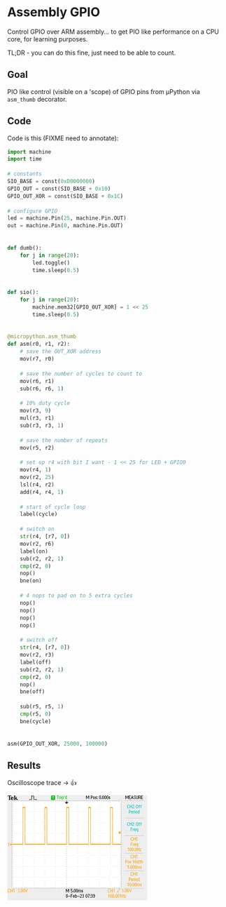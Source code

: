 # Assembly GPIO

Control GPIO over ARM assembly... to get PIO like performance on a CPU core, for learning purposes.

TL;DR - you can do this fine, just need to be able to count.

## Goal

PIO like control (visible on a 'scope) of GPIO pins from µPython via `asm_thumb` decorator.

## Code

Code is this (FIXME need to annotate):

```python
import machine
import time

# constants
SIO_BASE = const(0xD0000000)
GPIO_OUT = const(SIO_BASE + 0x10)
GPIO_OUT_XOR = const(SIO_BASE + 0x1C)

# configure GPIO
led = machine.Pin(25, machine.Pin.OUT)
out = machine.Pin(0, machine.Pin.OUT)


def dumb():
    for j in range(20):
        led.toggle()
        time.sleep(0.5)


def sio():
    for j in range(20):
        machine.mem32[GPIO_OUT_XOR] = 1 << 25
        time.sleep(0.5)


@micropython.asm_thumb
def asm(r0, r1, r2):
    # save the OUT_XOR address
    mov(r7, r0)

    # save the number of cycles to count to
    mov(r6, r1)
    sub(r6, r6, 1)

    # 10% duty cycle
    mov(r3, 9)
    mul(r3, r1)
    sub(r3, r3, 1)

    # save the number of repeats
    mov(r5, r2)

    # set up r4 with bit I want - 1 << 25 for LED + GPIO0
    mov(r4, 1)
    mov(r2, 25)
    lsl(r4, r2)
    add(r4, r4, 1)

    # start of cycle loop
    label(cycle)

    # switch on
    str(r4, [r7, 0])
    mov(r2, r6)
    label(on)
    sub(r2, r2, 1)
    cmp(r2, 0)
    nop()
    bne(on)

    # 4 nops to pad on to 5 extra cycles
    nop()
    nop()
    nop()
    nop()

    # switch off
    str(r4, [r7, 0])
    mov(r2, r3)
    label(off)
    sub(r2, r2, 1)
    cmp(r2, 0)
    nop()
    bne(off)

    sub(r5, r5, 1)
    cmp(r5, 0)
    bne(cycle)


asm(GPIO_OUT_XOR, 25000, 100000)
```

## Results

Oscilloscope trace -> 👍

![Oscilloscope trace as described in main text](./asm_gpio.png)
